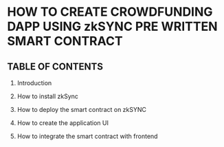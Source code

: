 # HOW TO CREATE CROWDFUNDING DAPP USING zkSYNC PRE WRITTEN SMART CONTRACT

## TABLE OF CONTENTS

1. Introduction

2. How to install zkSync

3. How to deploy the smart contract on zkSYNC

4. How to create the application UI

5. How to integrate the smart contract with frontend
